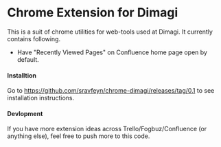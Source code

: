 Chrome Extension for Dimagi
=============

This is a suit of chrome utilities for web-tools used at Dimagi. It currently contains following.

* Have "Recently Viewed Pages" on Confluence home page open by default.

#### Installtion
Go to https://github.com/sravfeyn/chrome-dimagi/releases/tag/0.1 to see installation instructions.

#### Devlopment

If you have more extension ideas across Trello/Fogbuz/Confluence (or anything else), feel free to push more to this code.

